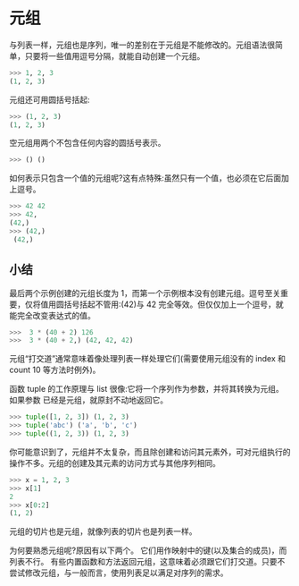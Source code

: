 # 元组

与列表一样，元组也是序列，唯一的差别在于元组是不能修改的。元组语法很简单，只要将一些值用逗号分隔，就能自动创建一个元组。

```python
>>> 1, 2, 3
(1, 2, 3)
```

元组还可用圆括号括起:

```python
>>> (1, 2, 3)
(1, 2, 3)
```

空元组用两个不包含任何内容的圆括号表示。

```python
>>> () ()
```

如何表示只包含一个值的元组呢?这有点特殊:虽然只有一个值，也必须在它后面加上逗号。

```python
>>> 42 42
>>> 42,
(42,)
>>> (42,)
 (42,)
```

## 小结

最后两个示例创建的元组长度为 1，而第一个示例根本没有创建元组。逗号至关重要，仅将值用圆括号括起不管用:(42)与 42 完全等效。但仅仅加上一个逗号，就能完全改变表达式的值。

```python
>>>  3 * (40 + 2) 126
>>>  3 * (40 + 2,) (42, 42, 42)
```

元组“打交道”通常意味着像处理列表一样处理它们(需要使用元组没有的 index 和 count 10 等方法时例外)。

函数 tuple 的工作原理与 list 很像:它将一个序列作为参数，并将其转换为元组。如果参数 已经是元组，就原封不动地返回它。

```python
>>> tuple([1, 2, 3]) (1, 2, 3)
>>> tuple('abc') ('a', 'b', 'c')
>>> tuple((1, 2, 3)) (1, 2, 3)
```

你可能意识到了，元组并不太复杂，而且除创建和访问其元素外，可对元组执行的操作不多。元组的创建及其元素的访问方式与其他序列相同。

```python
>>> x = 1, 2, 3
>>> x[1]
2
>>> x[0:2]
(1, 2)
```

元组的切片也是元组，就像列表的切片也是列表一样。

为何要熟悉元组呢?原因有以下两个。 它们用作映射中的键(以及集合的成员)，而列表不行。
有些内置函数和方法返回元组，这意味着必须跟它们打交道。只要不尝试修改元组，与一般而言，使用列表足以满足对序列的需求。
